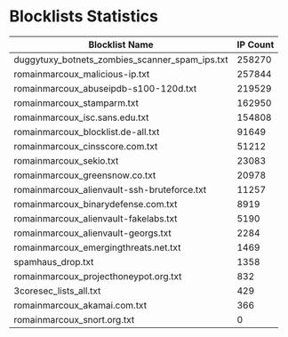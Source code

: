 # Blocklists Statistics
| Blocklist Name | IP Count |
|----|----|
| duggytuxy_botnets_zombies_scanner_spam_ips.txt | 258270 |
| romainmarcoux_malicious-ip.txt | 257844 |
| romainmarcoux_abuseipdb-s100-120d.txt | 219529 |
| romainmarcoux_stamparm.txt | 162950 |
| romainmarcoux_isc.sans.edu.txt | 154808 |
| romainmarcoux_blocklist.de-all.txt | 91649 |
| romainmarcoux_cinsscore.com.txt | 51212 |
| romainmarcoux_sekio.txt | 23083 |
| romainmarcoux_greensnow.co.txt | 20978 |
| romainmarcoux_alienvault-ssh-bruteforce.txt | 11257 |
| romainmarcoux_binarydefense.com.txt | 8919 |
| romainmarcoux_alienvault-fakelabs.txt | 5190 |
| romainmarcoux_alienvault-georgs.txt | 2284 |
| romainmarcoux_emergingthreats.net.txt | 1469 |
| spamhaus_drop.txt | 1358 |
| romainmarcoux_projecthoneypot.org.txt | 832 |
| 3coresec_lists_all.txt | 429 |
| romainmarcoux_akamai.com.txt | 366 |
| romainmarcoux_snort.org.txt | 0 |
